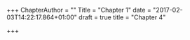+++
ChapterAuthor = ""
Title = "Chapter 1"
date = "2017-02-03T14:22:17.864+01:00"
draft = true
title = "Chapter 4"

+++
